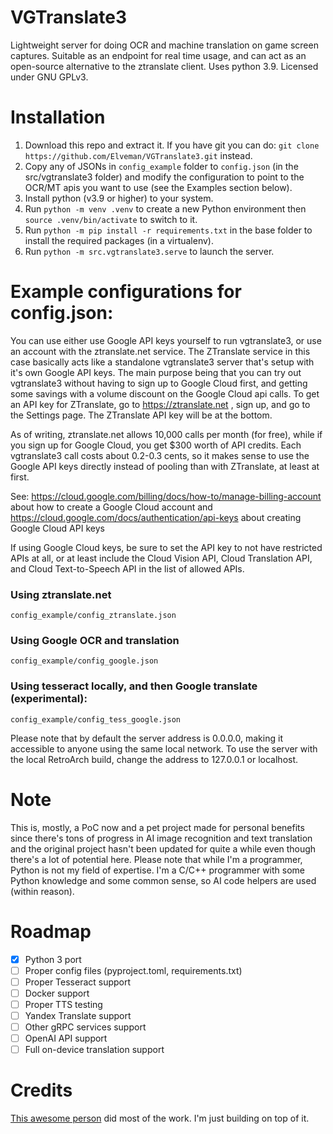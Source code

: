 # VGTranslate3

Lightweight server for doing OCR and machine translation on game screen captures.  Suitable as an endpoint for real time usage, and can act as an open-source alternative to the ztranslate client.  Uses python 3.9.  Licensed under GNU GPLv3.

# Installation

1. Download this repo and extract it.  If you have git you can do: `git clone https://github.com/Elveman/VGTranslate3.git` instead.
2. Copy any of JSONs in `config_example` folder to `config.json` (in the src/vgtranslate3 folder) and modify the configuration to point to the OCR/MT apis you want to use (see the Examples section below).
3. Install python (v3.9 or higher) to your system.
4. Run `python -m venv .venv` to create a new Python environment then `source .venv/bin/activate` to switch to it.
5. Run `python -m pip install -r requirements.txt` in the base folder to install the required packages (in a virtualenv).
6. Run `python -m src.vgtranslate3.serve` to launch the server.


# Example configurations for config.json:

You can use either use Google API keys yourself to run vgtranslate3, or use an account with the ztranslate.net service.  The ZTranslate service in this case basically acts like a standalone vgtranslate3 server that's setup with it's own Google API keys.  The main purpose being that you can try out vgtranslate3 without having to sign up to Google Cloud first, and getting some savings with a volume discount on the Google Cloud api calls.  To get an API key for ZTranslate, go to https://ztranslate.net , sign up, and go to the Settings page.  The ZTranslate API key will be at the bottom.

As of writing, ztranslate.net allows 10,000 calls per month (for free), while if you sign up for Google Cloud, you get $300 worth of API credits.  Each vgtranslate3 call costs about 0.2-0.3 cents, so it makes sense to use the Google API keys directly instead of pooling than with ZTranslate, at least at first.

See: https://cloud.google.com/billing/docs/how-to/manage-billing-account about how to create a Google Cloud account and https://cloud.google.com/docs/authentication/api-keys about creating Google Cloud API keys

If using Google Cloud keys, be sure to set the API key to not have restricted APIs at all, or at least include the Cloud Vision API, Cloud Translation API, and Cloud Text-to-Speech API in the list of allowed APIs. 

### Using ztranslate.net
```
config_example/config_ztranslate.json
```

### Using Google OCR and translation
```
config_example/config_google.json
```

### Using tesseract locally, and then Google translate (experimental):
```
config_example/config_tess_google.json
```

Please note that by default the server address is 0.0.0.0, making it accessible to anyone using the same local network. To use the server with the local RetroArch build, change the address to 127.0.0.1 or localhost.

# Note

This is, mostly, a PoC now and a pet project made for personal benefits since there's tons of progress in AI image recognition and text translation and the original project hasn't been updated for quite a while even though there's a lot of potential here. Please note that while I'm a programmer, Python is not my field of expertise. I'm a C/C++ programmer with some Python knowledge and some common sense, so AI code helpers are used (within reason).

# Roadmap

- [x] Python 3 port
- [ ] Proper config files (pyproject.toml, requirements.txt)
- [ ] Proper Tesseract support
- [ ] Docker support
- [ ] Proper TTS testing
- [ ] Yandex Translate support
- [ ] Other gRPC services support
- [ ] OpenAI API support
- [ ] Full on-device translation support

# Credits
[This awesome person](https://gitlab.com/spherebeaker/vgtranslate) did most of the work. I'm just building on top of it.

